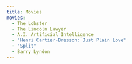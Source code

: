 ```yaml
---
title: Movies
movies:
  - The Lobster
  - The Lincoln Lawyer
  - A.I. Artificial Intelligence
  - "Henri Cartier-Bresson: Just Plain Love"
  - "Split"
  - Barry Lyndon
---
```

